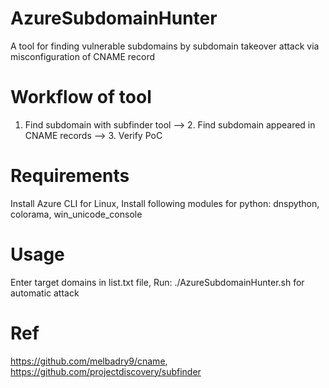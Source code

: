 # AzureSubdomainHunter
A tool for finding vulnerable subdomains by subdomain takeover attack via misconfiguration of CNAME record
# Workflow of tool
1. Find subdomain with subfinder tool --> 2. Find subdomain appeared in CNAME records --> 3. Verify PoC
# Requirements
Install Azure CLI for Linux,
Install following modules for python: dnspython, colorama, win_unicode_console
# Usage
Enter target domains in list.txt file,
Run: ./AzureSubdomainHunter.sh for automatic attack

# Ref 
https://github.com/melbadry9/cname,
https://github.com/projectdiscovery/subfinder
